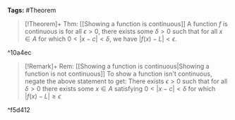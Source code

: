 **Tags:** #Theorem 

> [!Theorem]+ Thm: [[Showing a function is continuous]]
> A function $f$ is continuous is for all $\epsilon>0$, there exists some $\delta>0$ such that for all $x \in A$ for which $0<\lvert x-c \rvert <\delta$, we have $\lvert f(x)-L \rvert < \epsilon$.

^10a4ec

> [!Remark]+ Rem: [[Showing a function is continuous|Showing a function is not continuous]]
> To show a function isn't continuous, negate the above statement to get:
> There exists $\epsilon>0$ such that for all $\delta>0$ there exists some $x \in A$ satisfying $0<\lvert x-c \rvert<\delta$ for which $\lvert  f(x)-L \rvert\ge \epsilon$

^f5d412
